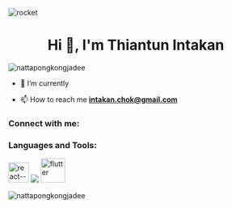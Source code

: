 ![rocket](https://user-images.githubusercontent.com/105087810/195887346-a3406c72-ddce-4af1-9ae5-b4680c403e12.gif)


<h1 align="center">Hi 👋, I'm Thiantun Intakan</h1>
<p align="left"> <img src="https://komarev.com/ghpvc/?username=nattapongkongjadee&label=Profile%20views&color=0e75b6&style=flat" alt="nattapongkongjadee" /> </p>

- 🌱 I’m currently 

- 📫 How to reach me **intakan.chok@gmail.com**

<h3 align="left">Connect with me:</h3>
<p align="left">
</p>

<h3 align="left">Languages and Tools:</h3>
<img width="40" height="40" src="https://img.icons8.com/ultraviolet/40/react--v1.png" alt="react--v1"/>
<a href="https://logowik.com/nodejs-vector-logo-4392.html"><img src="https://logowik.com/content/uploads/images/nodejs.jpg"></a>
<img width="48" height="48" src="https://img.icons8.com/color/48/flutter.png" alt="flutter"/>
<p><img align="left" src="https://github-readme-stats.vercel.app/api/top-langs?username=nattapongkongjadee&show_icons=true&locale=en&layout=compact" alt="nattapongkongjadee" /></p>

